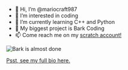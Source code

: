 - 👋 Hi, I’m @mariocraft987
- 👀 I’m interested in coding
- 🌱 I’m currently learning C++ and Python
- 💞️ My biggest project is Bark Coding
- 📫 Come reach me on my <a href="https://scratch.mit.edu/users/mariocraft987/" target="_blank">scratch account!</a>

![Bark is almost done](https://img.shields.io/badge/Bark%20Coding-60%25%20done-dodgerblue)

[Psst, see my full bio here.](https://github.com/Mariocraft987/Mariocraft987/blob/main/FULLREADME.md)

<!---
Mariocraft987/Mariocraft987 is a ✨ special ✨ repository because its `README.md` (this file) appears on your GitHub profile.
You can click the Preview link to take a look at your changes.
--->
